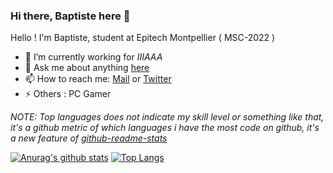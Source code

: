 ### Hi there, Baptiste here 👋

Hello !
I'm Baptiste, student at Epitech Montpellier ( MSC-2022 )

* 🔭 I’m currently working for *IIIAAA* 
* 💬 Ask me about anything [here](https://github.com/ilayerz/ilayerz/issues)
* 📫 How to reach me: [Mail](mailto:baptiste1.dumont@gmail.com) or [Twitter](https://www.twitter.com/iLayerz)
* ⚡ Others : PC Gamer

*NOTE: Top languages does not indicate my skill level or something like that, it's a github metric of which languages i have the most code on github, it's a new feature of [github-readme-stats](https://github.com/anuraghazra/github-readme-stats)*

<!--
**ilayerz/ilayerz** is a ✨ _special_ ✨ repository because its `README.md` (this file) appears on your GitHub profile.

Here are some ideas to get you started:

- 🔭 I’m currently working on ...
- 🌱 I’m currently learning ...
- 👯 I’m looking to collaborate on ...
- 🤔 I’m looking for help with ...
- 💬 Ask me about ...
- 📫 How to reach me: ...
- 😄 Pronouns: ...
- ⚡ Fun fact: ...
-->

[![Anurag's github stats](https://github-readme-stats.vercel.app/api?username=ilayerz&layout=compact&theme=radical)](https://github.com/anuraghazra/github-readme-stats)
[![Top Langs](https://github-readme-stats.vercel.app/api/top-langs/?username=ilayerz&layout=compact&theme=radical)](https://github.com/anuraghazra/github-readme-stats)
